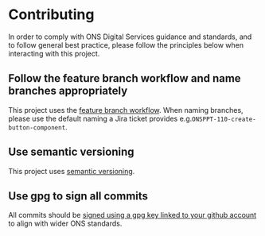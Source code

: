 # Contributing

In order to comply with ONS Digital Services guidance and standards, and to follow general best practice, please follow the principles below when interacting with this project.

## Follow the feature branch workflow and name branches appropriately

This project uses the [feature branch workflow](https://www.atlassian.com/git/tutorials/comparing-workflows/feature-branch-workflow). When naming branches, please use the default naming a Jira ticket provides e.g.`ONSPPT-110-create-button-component`.

## Use semantic versioning

This project uses [semantic versioning](https://semver.org/).

## Use gpg to sign all commits

All commits should be [signed using a gpg key linked to your github account](https://docs.github.com/en/authentication/managing-commit-signature-verification) to align with wider ONS standards.
